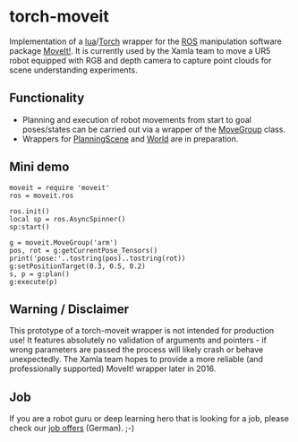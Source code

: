 # torch-moveit

Implementation of a [lua](http://www.lua.org/)/[Torch](http://torch.ch/) wrapper for the [ROS](http://www.ros.org/) manipulation software package [MoveIt!](http://moveit.ros.org/).
It is currently used by the Xamla team to move a UR5 robot equipped with RGB and depth camera to capture point clouds for scene understanding experiments.

## Functionality

- Planning and execution of robot movements from start to goal poses/states can be carried out via a wrapper of the [MoveGroup](http://docs.ros.org/jade/api/moveit_ros_planning_interface/html/classmoveit_1_1planning__interface_1_1MoveGroup.html) class.
- Wrappers for [PlanningScene](http://docs.ros.org/api/moveit_core/html/classplanning__scene_1_1PlanningScene.html) and [World](http://docs.ros.org/api/moveit_core/html/classcollision__detection_1_1World.html) are in preparation.


## Mini demo

```
moveit = require 'moveit'
ros = moveit.ros

ros.init()
local sp = ros.AsyncSpinner()
sp:start()

g = moveit.MoveGroup('arm')
pos, rot = g:getCurrentPose_Tensors()
print('pose:'..tostring(pos)..tostring(rot))
g:setPositionTarget(0.3, 0.5, 0.2)
s, p = g:plan()
g:execute(p)
```

## Warning / Disclaimer

This prototype of a torch-moveit wrapper is not intended for production use! It features absolutely no validation of arguments and pointers - if wrong parameters are passed the process will likely crash or behave unexpectedly.
The Xamla team hopes to provide a more reliable (and professionally supported) MoveIt! wrapper later in 2016.

## Job

If you are a robot guru or deep learning hero that is looking for a job, please check our [job offers](http://xamla.com/jobs/) (German). ;-)
